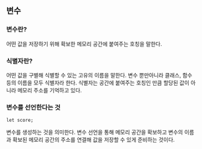 ## 변수
### 변수란?
어떤 값을 저장하기 위해 확보한 메모리 공간에 붙여주는 호칭을 말한다.

### 식별자란?
어떤 값을 구별해 식별할 수 있는 고유의 이름을 말한다. 변수 뿐만아니라 클래스, 함수 등의 이름을 모두 식별자라 한다.
식별자는 공간에 붙여주는 호칭인 만큼 할당된 값이 아니라 메모리 주소를 기억하고 있다.

### 변수를 선언한다는 것
```
let score;
```
변수를 생성하는 것을 의미한다. 변수 선언을 통해 메모리 공간을 확보하고 변수의 이름과 확보된 메모리 공간의 주소를 연결해 값을 
저장할 수 있게 준비하는 것이다. 
